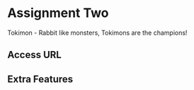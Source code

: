 # Assignment Two
Tokimon - Rabbit like monsters, Tokimons are the champions!

## Access URL


## Extra Features
